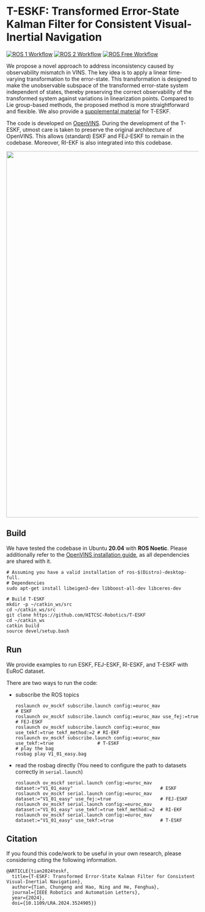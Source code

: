 
# T-ESKF: Transformed Error-State Kalman Filter for Consistent Visual-Inertial Navigation

[![ROS 1 Workflow](https://github.com/HITCSC/T-ESKF/actions/workflows/build_ros1.yml/badge.svg)](https://github.com/HITCSC/T-ESKF/actions/workflows/build_ros1.yml) [![ROS 2 Workflow](https://github.com/HITCSC/T-ESKF/actions/workflows/build_ros2.yml/badge.svg)](https://github.com/HITCSC/T-ESKF/actions/workflows/build_ros2.yml) [![ROS Free Workflow](https://github.com/HITCSC/T-ESKF/actions/workflows/build.yml/badge.svg)](https://github.com/HITCSC/T-ESKF/actions/workflows/build.yml)

We propose a novel approach to address inconsistency caused by observability mismatch in VINS. The key idea is to apply a linear time-varying transformation to the error-state. This transformation is designed to make the unobservable subspace of the transformed error-state system independent of states, thereby preserving the correct observability of the transformed system against variations in linearization points. Compared to Lie group-based methods, the proposed method is more straightforward and flexible. We also provide a  [supplemental material](./teskf_doc/Supplementary_Material.pdf) for T-ESKF.

The code is developed on [OpenVINS](https://docs.openvins.com/index.html). During the development of the T-ESKF, utmost care is taken to preserve the original architecture of OpenVINS. This allows (standard) ESKF and FEJ-ESKF to remain in the codebase. Moreover, RI-EKF is also integrated into this codebase.

<div align=center><img src="./teskf_doc/exp08.gif" width="960"></div>

## Build 
We have tested the codebase in Ubuntu **20.04** with **ROS Noetic**. 
Please additionally refer to the [OpenVINS installation guide](https://docs.openvins.com/gs-installing.html), as all dependencies are shared with it.
```
# Assuming you have a valid installation of ros-$(Distro)-desktop-full.
# Dependencies
sudo apt-get install libeigen3-dev libboost-all-dev libceres-dev

# Build T-ESKF
mkdir -p ~/catkin_ws/src  
cd ~/catkin_ws/src 
git clone https://github.com/HITCSC-Robotics/T-ESKF 
cd ~/catkin_ws
catkin build 
source devel/setup.bash
```
## Run 
We provide examples to run ESKF, FEJ-ESKF, RI-ESKF, and T-ESKF with EuRoC dataset.  

There are two ways to run the code:
- subscribe the ROS topics 
    ```
    roslaunch ov_msckf subscribe.launch config:=euroc_mav                               # ESKF 
    roslaunch ov_msckf subscribe.launch config:=euroc_mav use_fej:=true                 # FEJ-ESKF 
    roslaunch ov_msckf subscribe.launch config:=euroc_mav use_tekf:=true tekf_method:=2 # RI-EKF 
    roslaunch ov_msckf subscribe.launch config:=euroc_mav use_tekf:=true                # T-ESKF 
    # play the bag
    rosbag play V1_01_easy.bag 
    ```

- read the rosbag directly (You need to configure the path to datasets correctly in `serial.launch`)
    ```
    roslaunch ov_msckf serial.launch config:=euroc_mav dataset:="V1_01_easy"                                # ESKF 
    roslaunch ov_msckf serial.launch config:=euroc_mav dataset:="V1_01_easy" use_fej:=true                  # FEJ-ESKF 
    roslaunch ov_msckf serial.launch config:=euroc_mav dataset:="V1_01_easy" use_tekf:=true tekf_method:=2  # RI-EKF 
    roslaunch ov_msckf serial.launch config:=euroc_mav dataset:="V1_01_easy" use_tekf:=true                 # T-ESKF 
    ```

## Citation
If you found this code/work to be useful in your own research, please considering citing the following information.
```
@ARTICLE{tian2024teskf,
  title={T-ESKF: Transformed Error-State Kalman Filter for Consistent Visual-Inertial Navigation}, 
  author={Tian, Chungeng and Hao, Ning and He, Fenghua},
  journal={IEEE Robotics and Automation Letters}, 
  year={2024},
  doi={10.1109/LRA.2024.3524905}}
```